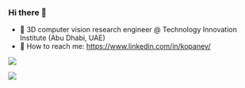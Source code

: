 ### Hi there 👋

<!--
**KopanevPavel/kopanevpavel** is a ✨ _special_ ✨ repository because its `README.md` (this file) appears on your GitHub profile.

Here are some ideas to get you started:

- 🔭 I’m currently working on ...
- 🌱 I’m currently learning ...
- 👯 I’m looking to collaborate on ...
- 🤔 I’m looking for help with ...
- 💬 Ask me about ...
- 📫 How to reach me: ...
- 😄 Pronouns: ...
- ⚡ Fun fact: ...
-->

- 🔭 3D computer vision research engineer @ Technology Innovation Institute (Abu Dhabi, UAE)
- 👀 How to reach me: https://www.linkedin.com/in/kopanev/ 

![](https://komarev.com/ghpvc/?username=kopanevpavel)

![](https://github-readme-stats.vercel.app/api?username=kopanevpavel&show_icons=true&hide=contribs,prs,commits,issues&theme=radical)


